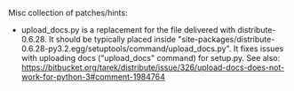Misc collection of patches/hints:

* upload_docs.py is a replacement for the file delivered with distribute-0.6.28. It should be typically placed inside "site-packages/distribute-0.6.28-py3.2.egg/setuptools/command/upload_docs.py". It fixes issues with uploading docs ("upload_docs" command) for setup.py. See also: https://bitbucket.org/tarek/distribute/issue/326/upload-docs-does-not-work-for-python-3#comment-1984764